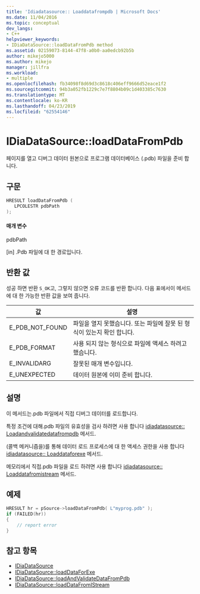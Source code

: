 ```yaml
---
title: 'Idiadatasource:: Loaddatafrompdb | Microsoft Docs'
ms.date: 11/04/2016
ms.topic: conceptual
dev_langs:
- C++
helpviewer_keywords:
- IDiaDataSource::loadDataFromPdb method
ms.assetid: 02159073-8144-47f8-a0b0-aa0edcb92b5b
author: mikejo5000
ms.author: mikejo
manager: jillfra
ms.workload:
- multiple
ms.openlocfilehash: fb34098f8d69d3c8618c406eff9666d52eace1f2
ms.sourcegitcommit: 94b3a052fb1229c7e7f8804b09c1d403385c7630
ms.translationtype: MT
ms.contentlocale: ko-KR
ms.lasthandoff: 04/23/2019
ms.locfileid: "62554146"
---
```

# <a name="idiadatasourceloaddatafrompdb"></a>IDiaDataSource::loadDataFromPdb
페이지를 열고 디버그 데이터 원본으로 프로그램 데이터베이스 (.pdb) 파일을 준비 합니다.

## <a name="syntax"></a>구문

```C++
HRESULT loadDataFromPdb (
   LPCOLESTR pdbPath
);
```

#### <a name="parameters"></a>매개 변수
pdbPath

[in] .Pdb 파일에 대 한 경로입니다.

## <a name="return-value"></a>반환 값
성공 하면 반환 `S_OK`고, 그렇지 않으면 오류 코드를 반환 합니다. 다음 표에서이 메서드에 대 한 가능한 반환 값을 보여 줍니다.

|값|설명|
|-----------|-----------------|
|E_PDB_NOT_FOUND|파일을 열지 못했습니다. 또는 파일에 잘못 된 형식이 있는지 확인 합니다.|
|E_PDB_FORMAT|사용 되지 않는 형식으로 파일에 액세스 하려고 했습니다.|
|E_INVALIDARG|잘못된 매개 변수입니다.|
|E_UNEXPECTED|데이터 원본에 이미 준비 합니다.|

## <a name="remarks"></a>설명
이 메서드는.pdb 파일에서 직접 디버그 데이터를 로드합니다.

특정 조건에 대해.pdb 파일의 유효성을 검사 하려면 사용 합니다 [idiadatasource:: Loadandvalidatedatafrompdb](../../debugger/debug-interface-access/idiadatasource-loadandvalidatedatafrompdb.md) 메서드.

(콜백 메커니즘을)를 통해 데이터 로드 프로세스에 대 한 액세스 권한을 사용 합니다 [idiadatasource:: Loaddataforexe](../../debugger/debug-interface-access/idiadatasource-loaddataforexe.md) 메서드.

메모리에서 직접.pdb 파일을 로드 하려면 사용 합니다 [idiadatasource:: Loaddatafromistream](../../debugger/debug-interface-access/idiadatasource-loaddatafromistream.md) 메서드.

## <a name="example"></a>예제

```C++
HRESULT hr = pSource->loadDataFromPdb( L"myprog.pdb" );
if (FAILED(hr))
{
    // report error
}
```

## <a name="see-also"></a>참고 항목
- [IDiaDataSource](../../debugger/debug-interface-access/idiadatasource.md)
- [IDiaDataSource::loadDataForExe](../../debugger/debug-interface-access/idiadatasource-loaddataforexe.md)
- [IDiaDataSource::loadAndValidateDataFromPdb](../../debugger/debug-interface-access/idiadatasource-loadandvalidatedatafrompdb.md)
- [IDiaDataSource::loadDataFromIStream](../../debugger/debug-interface-access/idiadatasource-loaddatafromistream.md)
